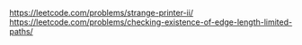 https://leetcode.com/problems/strange-printer-ii/
https://leetcode.com/problems/checking-existence-of-edge-length-limited-paths/